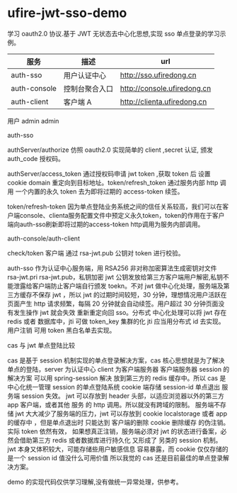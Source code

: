 # ufire-jwt-sso-demo

学习 oauth2.0 协议.基于 JWT 无状态去中心化思想,实现 sso 单点登录的学习示例。

| 服务         | 描述           | url                         |
| ------------ | -------------- | --------------------------- |
| auth-sso     | 用户认证中心   | http://sso.ufiredong.cn     |
| auth-console | 控制台聚合入口 | http://console.ufiredong.cn |
| auth-client  | 客户端 A       | http://clienta.ufiredong.cn |


用户  admin  admin

auth-sso

authServer/authorize 仿照 oauth2.0 实现简单的 client ,secret 认证,
颁发 auth_code 授权码。

authServer/access_token 通过授权码申请 jwt token ,获取 token 后 设置 cookie domain 重定向到目标地址。token/refresh_token 通过服务内部 http 调用 一个内置的永久 token 去为即将过期的 access-token 续签。

token/refresh-token  因为单点登陆业务系统之间的信任关系较高，我们可以在客户端console、clienta服务配置文件中预定义永久token，token的作用在于客户端向auth-sso刷新即将过期的access-token http调用为服务内部调用。

auth-console/auth-client

check/token 客户端 通过 rsa-jwt.pub 公钥对 token 进行校验。

auth-sso 作为认证中心服务端，用 RSA256 非对称加密算法生成密钥对文件 rsa-jwt.pri rsa-jwt.pub，私钥加密 jwt 公钥发放给第三方客户端用户解密,私钥不能泄露给客户端防止客户端自行颁发 toekn。不对 jwt 做中心化处理，服务端及第三方缓存不保存 jwt ，所以 jwt 的过期时间较短，30 分钟，理想情况用户活跃在页面产生 http 请求频繁，每隔 20 分钟就会自动续签。用户超过 30 分钟页面没有发生操作 jwt 就会失效 重新重定向回 sso。分布式 中心化处理可以将 jwt 存在 redis 或者 数据库中，jti 可做 token_key 集群的化 jti 应当用分布式 id 去实现。用户注销 可用 token 黑白名单去实现。

cas 与 jwt 单点登陆比较

cas 是基于 session 机制实现的单点登录解决方案，cas 核心思想就是为了解决单点的登陆，server 为认证中心 client 为客户端服务器 客户端服务器 session 的解决方案 可以用 spring-session 解决 放到第三方的 redis 缓存中。所以 cas 是中心化统一管理 session 的单点登陆系统 cookie 端存储 session-id 单点退出 服务端 session 失效。 jwt 可以存放到 header 头部，以适应浏览器以外的第三方 app 客户端，或者其他 服务 的 http 调用。所以就没有跨域的限制。 服务端不存储 jwt 大大减少了服务端的压力，jwt 可以存放到 cookie localstorage 或者 app 的缓存中 ，但是单点退出时 只能达到 客户端的删除 cookie 删除缓存 的伪注销。实际 token 依然有效， 如果想真正注销，服务端必须对 jwt 的状态进行备案，必然会借助第三方 redis 或者数据库进行持久化 又形成了 另类的 session 机制。 jwt 本身又体积较大，可能存储些用户敏感信息 容易暴露，而 cookie 仅仅存储的是一个 session id 值没什么可用价值 所以我觉的 cas 还是目前最佳的单点登录解决方案。

demo 的实现代码仅供学习理解,没有做统一异常处理，供参考。
